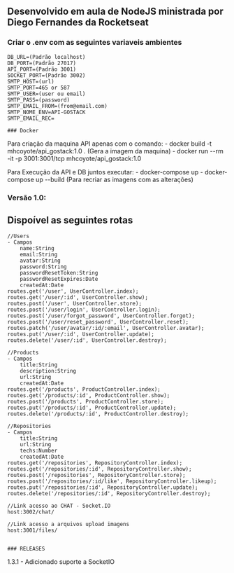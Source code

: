## Desenvolvido em aula de NodeJS ministrada por Diego Fernandes da Rocketseat

### Criar o .env com as seguintes variaveis ambientes 
```
DB_URL=(Padrão localhost) 
DB_PORT=(Padrão 27017) 
API_PORT=(Padrão 3001) 
SOCKET_PORT=(Padrão 3002) 
SMTP_HOST=(url)
SMTP_PORT=465 or 587 
SMTP_USER=(user ou email) 
SMTP_PASS=(password) 
SMTP_EMAIL_FROM=(from@email.com) 
SMTP_NOME_ENV=API-GOSTACK 
SMTP_EMAIL_REC= 

### Docker
```
Para criação da maquina API apenas com o comando: 
    - docker build -t mhcoyote/api_gostack:1.0 .    (Gera a imagem da maquina) 
    - docker run --rm -it  -p 3001:3001/tcp mhcoyote/api_gostack:1.0 
    
Para Execução da API e DB juntos executar: 
    - docker-compose up 
    - docker-compose up --build (Para recriar as imagens com as alterações) 
 
### Versão 1.0: 
 
## Dispoível as seguintes rotas

```
//Users
- Campos
    name:String
    email:String
    avatar:String
    password:String
    passwordResetToken:String
    passwordResetExpires:Date
    createdAt:Date
routes.get('/user', UserController.index);
routes.get('/user/:id', UserController.show);
routes.post('/user', UserController.store);
routes.post('/user/login', UserController.login);
routes.post('/user/forgot_password', UserController.forgot);
routes.post('/user/reset_password', UserController.reset);
routes.patch('/user/avatar/:id/:email', UserController.avatar);
routes.put('/user/:id', UserController.update);
routes.delete('/user/:id', UserController.destroy);

//Products
- Campos
    title:String
    description:String
    url:String
    createdAt:Date
routes.get('/products', ProductController.index);
routes.get('/products/:id', ProductController.show);
routes.post('/products', ProductController.store);
routes.put('/products/:id', ProductController.update);
routes.delete('/products/:id', ProductController.destroy);

//Repositories
- Campos
    title:String
    url:String
    techs:Number
    createdAt:Date
routes.get('/repositories', RepositoryController.index);
routes.get('/repositories/:id', RepositoryController.show);
routes.post('/repositories', RepositoryController.store);
routes.post('/repositories/:id/like', RepositoryController.likeup);
routes.put('/repositories/:id', RepositoryController.update);
routes.delete('/repositories/:id', RepositoryController.destroy);

//Link acesso ao CHAT - Socket.IO
host:3002/chat/

//Link acesso a arquivos upload imagens
host:3001/files/


### RELEASES
```
1.3.1 - Adicionado suporte a SocketIO
